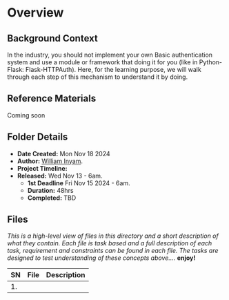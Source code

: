 # Overview #

## Background Context ##
In the industry, you should not implement your own Basic authentication system and use a module or framework that doing it for you (like in Python-Flask: Flask-HTTPAuth). Here, for the learning purpose, we will walk through each step of this mechanism to understand it by doing.

## Reference Materials ##
Coming soon


## Folder Details ###
- **Date Created:** Mon Nov 18 2024
- **Author:** [William Inyam](https.//github.com/thecypherzen).
- **Project Timeline:**
- **Released:** Wed Nov 13 - 6am.
  - **1st Deadline** Fri Nov 15 2024 - 6am.
  - **Duration:** 48hrs
  - **Completed:** TBD


## Files  ###
*This is a high-level view of files in this directory and a short description of what they contain. Each file is task based and a full description of each task, requirement and constraints can be found in each file. The tasks are designed to test understanding of these concepts above....* **enjoy!**

| **SN** | File                         | Description                                         |
|----|----------------------------------------------------|---------------------------------------|
| 1. | []()|  | | 
